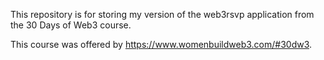 This repository is for storing my version of the web3rsvp application from the 30 Days of Web3 course.

This course was offered by https://www.womenbuildweb3.com/#30dw3.
